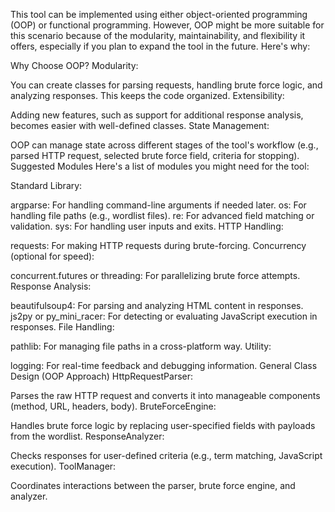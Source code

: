 This tool can be implemented using either object-oriented programming (OOP) or functional programming. However, OOP might be more suitable for this scenario because of the modularity, maintainability, and flexibility it offers, especially if you plan to expand the tool in the future. Here's why:

Why Choose OOP?
Modularity:

You can create classes for parsing requests, handling brute force logic, and analyzing responses. This keeps the code organized.
Extensibility:

Adding new features, such as support for additional response analysis, becomes easier with well-defined classes.
State Management:

OOP can manage state across different stages of the tool's workflow (e.g., parsed HTTP request, selected brute force field, criteria for stopping).
Suggested Modules
Here's a list of modules you might need for the tool:

Standard Library:

argparse: For handling command-line arguments if needed later.
os: For handling file paths (e.g., wordlist files).
re: For advanced field matching or validation.
sys: For handling user inputs and exits.
HTTP Handling:

requests: For making HTTP requests during brute-forcing.
Concurrency (optional for speed):

concurrent.futures or threading: For parallelizing brute force attempts.
Response Analysis:

beautifulsoup4: For parsing and analyzing HTML content in responses.
js2py or py_mini_racer: For detecting or evaluating JavaScript execution in responses.
File Handling:

pathlib: For managing file paths in a cross-platform way.
Utility:

logging: For real-time feedback and debugging information.
General Class Design (OOP Approach)
HttpRequestParser:

Parses the raw HTTP request and converts it into manageable components (method, URL, headers, body).
BruteForceEngine:

Handles brute force logic by replacing user-specified fields with payloads from the wordlist.
ResponseAnalyzer:

Checks responses for user-defined criteria (e.g., term matching, JavaScript execution).
ToolManager:

Coordinates interactions between the parser, brute force engine, and analyzer.